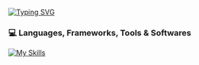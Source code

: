 [![Typing SVG](https://readme-typing-svg.herokuapp.com?color=5865F2&lines=%F0%9F%91%8B+Hi+there!;%F0%9F%94%AD+Welcome+to+my+GitHub;%F0%9F%91%A8%E2%80%8D%F0%9F%92%BB+You+can+see+my+projects+below)](https://git.io/typing-svg)
### 💻 Languages, Frameworks, Tools & Softwares
[![My Skills](https://skillicons.dev/icons?i=html,css,js,md,nodejs,vscode,figma,cloudflare,aws,mongodb,vercel,github)](https://github.com/nneeeeldoooox)
